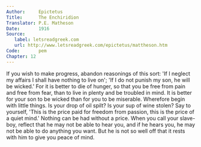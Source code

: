 ```yaml
---
Author:     Epictetus  
Title:      The Enchiridion  
Translator: P.E. Matheson
Date:       1916  
Source:
   label: letsreadgreek.com
   url: http://www.letsreadgreek.com/epictetus/mattheson.htm
Code:       pem  
Chapter: 12
---
```


If you wish to make progress, abandon reasonings of this sort: 'If I neglect my
affairs I shall have nothing to live on'; 'If I do not punish my son, he will
be wicked.' For it is better to die of hunger, so that you be free from pain
and free from fear, than to live in plenty and be troubled in mind. It is
better for your son to be wicked than for you to be miserable. Wherefore begin
with little things. Is your drop of oil spilt? Is your sup of wine stolen? Say
to yourself, 'This is the price paid for freedom from passion, this is the
price of a quiet mind.' Nothing can be had without a price. When you call your
slave-boy, reflect that he may not be able to hear you, and if he hears you, he
may not be able to do anything you want. But he is not so well off that it
rests with him to give you peace of mind.


